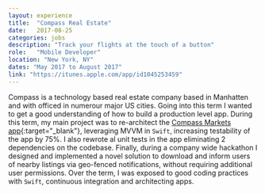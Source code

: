 ```yaml
---
layout: experience
title:  "Compass Real Estate"
date:   2017-08-25
categories: jobs
description: "Track your flights at the touch of a button"
role:	"Mobile Developer"
location: "New York, NY"
dates: "May 2017 to August 2017"
link: "https://itunes.apple.com/app/id1045253459"
---
```


Compass is a technology based real estate company based in Manhatten and with officed in numerour major US cities. Going into this term I wanted to get a good understanding of how to build a production level app. During this term, my main project was to re-architect the [Compass Markets app][markets-app-store]{:target="_blank"}, leveraging MVVM in `Swift`, increasing testability of the app by 75%. I also rewrote al unit tests in the app eliminating 2 dependencies on the codebase. Finally, during a company wide hackathon I designed and implemented a novel solution to download and inform users of nearby listings via geo-fenced notifications, without requiring additional user permissions. Over the term, I was exposed to good coding practices with `Swift`, continuous integration and architecting apps.

[markets-app-store]: https://itunes.apple.com/app/id1045253459
[compass]: https://www.compass.com/
